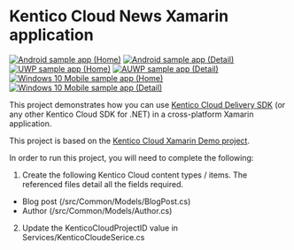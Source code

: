 # Kentico Cloud News Xamarin application
[<img src="/img/Androidhome.png" alt="Android sample app (Home)" />](/img/Androidhome.png)
[<img src="/img/Androiddetail.png" alt="Android sample app (Detail)" />](/img/Androiddetail.png)
[<img src="/img/UWPhome.png" alt="UWP sample app (Home)" />](/img/UWPhome.png)
[<img src="/img/UWPdetail.png" alt="AUWP sample app (Detail)" />](/img/UWPdetail.png)
[<img src="/img/Windows10Mobilehome.png" alt="Windows 10 Mobile sample app (Home)" />](/img/Windows10Mobilehome.png)
[<img src="/img/Windows10Mobiledetail.png" alt="Windows 10 Mobile sample app (Detail)" />](/img/Windows10Mobiledetail.png)

This project demonstrates how you can use [Kentico Cloud Delivery SDK](https://github.com/Kentico/delivery-sdk-net) (or any other Kentico Cloud SDK for .NET) in a cross-platform Xamarin application.

This project is based on the [Kentico Cloud Xamarin Demo project](https://github.com/Kentico/cloud-sample-app-xamarin).

In order to run this project, you will need to complete the following:

 1. Create the following Kentico Cloud content types / items. The referenced files detail all the fields required. 
- Blog post (/src/Common/Models/BlogPost.cs)
- Author (/src/Common/Models/Author.cs)

2. Update the KenticoCloudProjectID value in Services/KenticoCloudeSerice.cs

